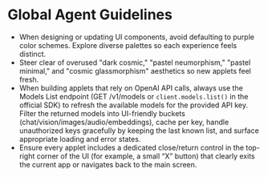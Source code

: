 # Global Agent Guidelines

- When designing or updating UI components, avoid defaulting to purple color schemes. Explore diverse palettes so each experience feels distinct.
- Steer clear of overused "dark cosmic," "pastel neumorphism," "pastel minimal," and "cosmic glassmorphism" aesthetics so new applets feel fresh.
- When building applets that rely on OpenAI API calls, always use the Models List endpoint (GET /v1/models or `client.models.list()` in the official SDK) to refresh the available models for the provided API key. Filter the returned models into UI-friendly buckets (chat/vision/images/audio/embeddings), cache per key, handle unauthorized keys gracefully by keeping the last known list, and surface appropriate loading and error states.
- Ensure every applet includes a dedicated close/return control in the top-right corner of the UI (for example, a small “X” button) that clearly exits the current app or navigates back to the main screen.
